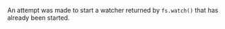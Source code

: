 
An attempt was made to start a watcher returned by `fs.watch()` that has
already been started.

<a id="ERR_FS_WATCHER_NOT_STARTED"></a>
